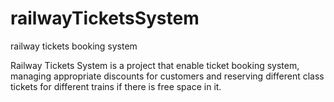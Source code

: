 # railwayTicketsSystem
railway tickets booking system

Railway Tickets System is a project that enable ticket booking system, managing appropriate discounts for customers and reserving different class tickets for different trains if there is free space in it.
